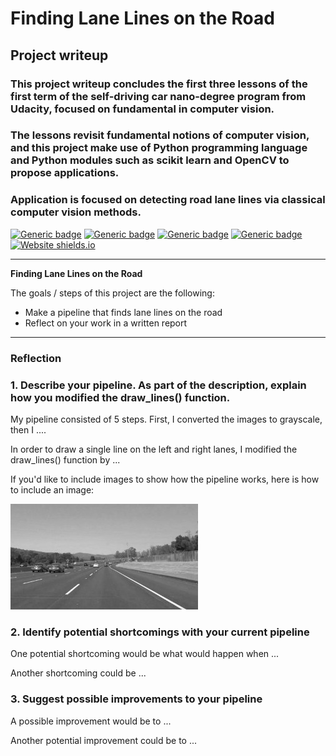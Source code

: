 # **Finding Lane Lines on the Road** 

## Project writeup

### This project writeup concludes the first three lessons of the first term of the self-driving car nano-degree program from Udacity, focused on fundamental in computer vision.

### The lessons revisit fundamental notions of computer vision, and this project make use of Python programming language and Python modules such as scikit learn and OpenCV to propose applications.

### Application is focused on detecting road lane lines via classical computer vision methods.

[![Generic badge](https://img.shields.io/badge/framework-python-blue.svg)](https://shields.io/)
[![Generic badge](https://img.shields.io/badge/framework-opencv-blue.svg)](https://shields.io/)
[![Generic badge](https://img.shields.io/badge/framework-scikit.learn-blue.svg)](https://shields.io/)
[![Generic badge](https://img.shields.io/badge/domain-computer.vision-green.svg)](https://shields.io/)
[![Website shields.io](https://img.shields.io/website-up-down-green-red/http/shields.io.svg)](https://classroom.udacity.com/) 

---

**Finding Lane Lines on the Road**

The goals / steps of this project are the following:
* Make a pipeline that finds lane lines on the road
* Reflect on your work in a written report


[//]: # (Image References)

[image1]: ./examples/grayscale.jpg "Grayscale"

---

### Reflection

### 1. Describe your pipeline. As part of the description, explain how you modified the draw_lines() function.

My pipeline consisted of 5 steps. First, I converted the images to grayscale, then I .... 

In order to draw a single line on the left and right lanes, I modified the draw_lines() function by ...

If you'd like to include images to show how the pipeline works, here is how to include an image: 

![alt text][image1]


### 2. Identify potential shortcomings with your current pipeline


One potential shortcoming would be what would happen when ... 

Another shortcoming could be ...


### 3. Suggest possible improvements to your pipeline

A possible improvement would be to ...

Another potential improvement could be to ...
